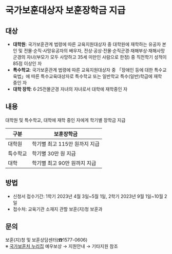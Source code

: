 # 국가보훈대상자 보훈장학금 지급

## 대상
- **대학원**: 국가보훈관계 법령에 따른 교육지원대상자 중 대학원에 재학하는 유공자 본인 및 전몰·순직·사망유공자의 배우자, 전상·공상·전몰·순직군경·재해부상·재해사망군경의 자녀(부모가 모두 사망하고 35세 미만인 사람으로 한정) 중 직전학기 성적이 85점 이상인 자
- **특수학교**: 국가보훈관계 법령에 따른 교육지원대상자 중 「장애인 등에 대한 특수교육법」에 따른 특수교육대상자로 특수학교 또는 일반학교 특수(일반)학급에 재학 중인 자
- **대학 장학**: 6·25전몰군경 자녀의 자녀로서 대학에 재학중인 자

## 내용
대학원 및 특수학교, 대학에 재학 중인 자에게 학기별 장학금 지급

| 구분     | 보훈장학금                          |
|----------|------------------------------------|
| 대학원   | 학기별 최고 115만 원까지 지급       |
| 특수학교 | 학기별 30만 원 지급                |
| 대학     | 학기별 최고 90만 원까지 지급       |

## 방법
- 신청서 접수기간: 1학기 2023년 4월 3일~5월 1일, 2학기 2023년 9월 1일~10월 2일
- 접수처: 교육기관 소재지 관할 보훈(지)청 보훈과

## 문의
보훈(지)청 및 보훈상담센터(☎1577-0606)  
※ [국가보훈처 누리집](www.mpva.go.kr) 예우보상 → 지원안내 → 기타지원 참조
